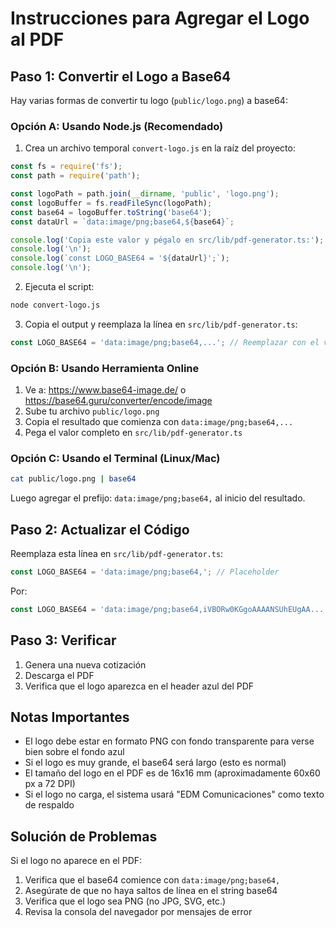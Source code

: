 # Instrucciones para Agregar el Logo al PDF

## Paso 1: Convertir el Logo a Base64

Hay varias formas de convertir tu logo (`public/logo.png`) a base64:

### Opción A: Usando Node.js (Recomendado)

1. Crea un archivo temporal `convert-logo.js` en la raíz del proyecto:

```javascript
const fs = require('fs');
const path = require('path');

const logoPath = path.join(__dirname, 'public', 'logo.png');
const logoBuffer = fs.readFileSync(logoPath);
const base64 = logoBuffer.toString('base64');
const dataUrl = `data:image/png;base64,${base64}`;

console.log('Copia este valor y pégalo en src/lib/pdf-generator.ts:');
console.log('\n');
console.log(`const LOGO_BASE64 = '${dataUrl}';`);
console.log('\n');
```

2. Ejecuta el script:
```bash
node convert-logo.js
```

3. Copia el output y reemplaza la línea en `src/lib/pdf-generator.ts`:
```typescript
const LOGO_BASE64 = 'data:image/png;base64,...'; // Reemplazar con el valor generado
```

### Opción B: Usando Herramienta Online

1. Ve a: https://www.base64-image.de/ o https://base64.guru/converter/encode/image
2. Sube tu archivo `public/logo.png`
3. Copia el resultado que comienza con `data:image/png;base64,...`
4. Pega el valor completo en `src/lib/pdf-generator.ts`

### Opción C: Usando el Terminal (Linux/Mac)

```bash
cat public/logo.png | base64
```

Luego agregar el prefijo: `data:image/png;base64,` al inicio del resultado.

## Paso 2: Actualizar el Código

Reemplaza esta línea en `src/lib/pdf-generator.ts`:

```typescript
const LOGO_BASE64 = 'data:image/png;base64,'; // Placeholder
```

Por:

```typescript
const LOGO_BASE64 = 'data:image/png;base64,iVBORw0KGgoAAAANSUhEUgAA...'; // Tu base64 completo
```

## Paso 3: Verificar

1. Genera una nueva cotización
2. Descarga el PDF
3. Verifica que el logo aparezca en el header azul del PDF

## Notas Importantes

- El logo debe estar en formato PNG con fondo transparente para verse bien sobre el fondo azul
- Si el logo es muy grande, el base64 será largo (esto es normal)
- El tamaño del logo en el PDF es de 16x16 mm (aproximadamente 60x60 px a 72 DPI)
- Si el logo no carga, el sistema usará "EDM Comunicaciones" como texto de respaldo

## Solución de Problemas

Si el logo no aparece en el PDF:

1. Verifica que el base64 comience con `data:image/png;base64,`
2. Asegúrate de que no haya saltos de línea en el string base64
3. Verifica que el logo sea PNG (no JPG, SVG, etc.)
4. Revisa la consola del navegador por mensajes de error

